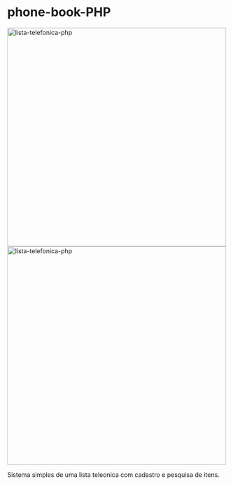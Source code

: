 # phone-book-PHP  
  
<img src="https://user-images.githubusercontent.com/56805229/95395298-a9376180-08d4-11eb-9f1a-4861eb9cd94b.png" alt="lista-telefonica-php" width="500"/>
<img src="https://user-images.githubusercontent.com/56805229/95395360-ccfaa780-08d4-11eb-885b-7995fb15384a.gif" alt="lista-telefonica-php" width="500"/>  
  
Sistema simples de uma lista teleonica com cadastro e pesquisa de itens. 
